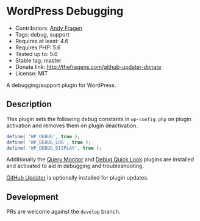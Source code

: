 # WordPress Debugging

* Contributors: [Andy Fragen](https://github.com/afragen)
* Tags: debug, support
* Requires at least: 4.6
* Requires PHP: 5.6
* Tested up to: 5.0
* Stable tag: master
* Donate link: <http://thefragens.com/github-updater-donate>
* License: MIT

A debugging/support plugin for WordPress.

## Description

This plugin sets the following debug constants in `wp-config.php` on plugin activation and removes them on plugin deactivation.

```php
define( 'WP_DEBUG', true );
define( 'WP_DEBUG_LOG', true );
define( 'WP_DEBUG_DISPLAY', true );
```

Additionally the [Query Monitor](https://wordpress.org/plugins/query-monitor/) and [Debug Quick Look](https://github.com/norcross/debug-quick-look) plugins are installed and activated to aid in debugging and troubleshooting.

[GitHub Updater](https://github.com/afragen/github-updater) is optionally installed for plugin updates.

## Development

PRs are welcome against the `develop` branch.
